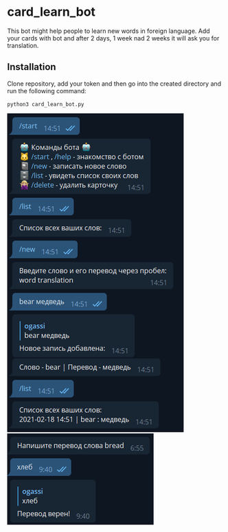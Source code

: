 # card_learn_bot
This bot might help people to learn new words in foreign language.
Add your cards with bot and after 2 days, 1 week nad 2 weeks it will ask you for translation.
## Installation

Clone repository, add your token and then go into the created directory and run the following command:

```
python3 card_learn_bot.py
```

![Start](/images/prtsc1.PNG)
![Check](/images/prtsc2.PNG)
